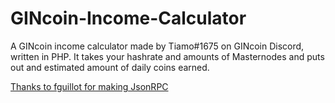 # GINcoin-Income-Calculator
A GINcoin income calculator made by Tiamo#1675 on GINcoin Discord, written in PHP. It takes your hashrate and amounts of Masternodes and puts out and estimated amount of daily coins earned.

[Thanks to fguillot for making JsonRPC](https://github.com/fguillot/JsonRPC)
